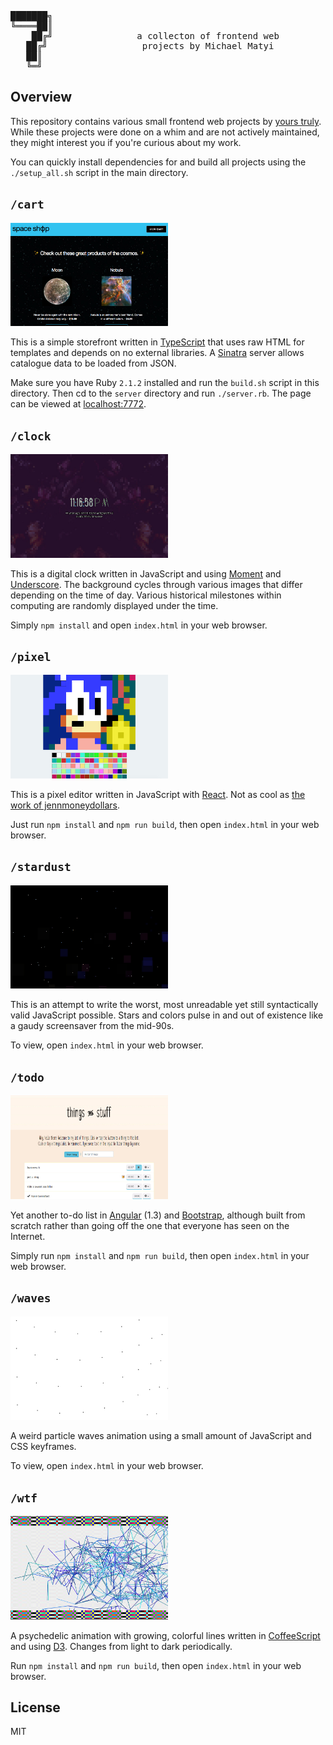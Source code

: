 <pre>
███████╗
╚════██║
    ██╔╝                a collecton of frontend web
   ██╔╝                  projects by Michael Matyi
   ██║  
   ╚═╝
</pre>

## Overview
This repository contains various small frontend web projects by [yours truly](http://matyi.net). While these projects were done on a whim and are not actively maintained, they might interest you if you're curious about my work.

You can quickly install dependencies for and build all projects using the `./setup_all.sh` script in the main directory.

## `/cart`
<img src="./cart/screenshot.jpg" width="50%"></img>

This is a simple storefront written in [TypeScript](https://github.com/Microsoft/TypeScript) that uses raw HTML for templates and depends on no external libraries. A [Sinatra](https://github.com/sinatra/sinatra) server allows catalogue data to be loaded from JSON.

Make sure you have Ruby `2.1.2` installed and run the `build.sh` script in this directory. Then cd to the `server` directory and run `./server.rb`. The page can be viewed at [localhost:7772](http://localhost:7772).

## `/clock`
<img src="./clock/screenshot.jpg" width="50%"></img>

This is a digital clock written in JavaScript and using [Moment](https://github.com/moment/moment) and [Underscore](https://github.com/jashkenas/underscore). The background cycles through various images that differ depending on the time of day. Various historical milestones within computing are randomly displayed under the time.

Simply `npm install` and open `index.html` in your web browser.

## `/pixel`
<img src="./pixel/screenshot.jpg" width="50%"></img>

This is a pixel editor written in JavaScript with [React](https://github.com/facebook/react). Not as cool as [the work of jennmoneydollars](https://github.com/jennschiffer/make8bitart).

Just run `npm install` and `npm run build`, then open `index.html` in your web browser.

## `/stardust`
<img src="./stardust/screenshot.jpg" width="50%"></img>

This is an attempt to write the worst, most unreadable yet still syntactically valid JavaScript possible. Stars and colors pulse in and out of existence like a gaudy screensaver from the mid-90s.

To view, open `index.html` in your web browser.

## `/todo`
<img src="./todo/screenshot.jpg" width="50%"></img>

Yet another to-do list in [Angular](https://github.com/angular/angular) (1.3) and [Bootstrap](https://github.com/twbs/bootstrap), although built from scratch rather than going off the one that everyone has seen on the Internet.

Simply run `npm install` and `npm run build`, then open `index.html` in your web browser.

## `/waves`
<img src="./waves/screenshot.jpg" width="50%"></img>

A weird particle waves animation using a small amount of JavaScript and CSS keyframes.

To view, open `index.html` in your web browser.

## `/wtf`
<img src="./wtf/screenshot.jpg" width="50%"></img>

A psychedelic animation with growing, colorful lines written in [CoffeeScript](https://github.com/jashkenas/coffeescript) and using [D3](https://github.com/mbostock/d3). Changes from light to dark periodically.

Run `npm install` and `npm run build`, then open `index.html` in your web browser.

## License
MIT
